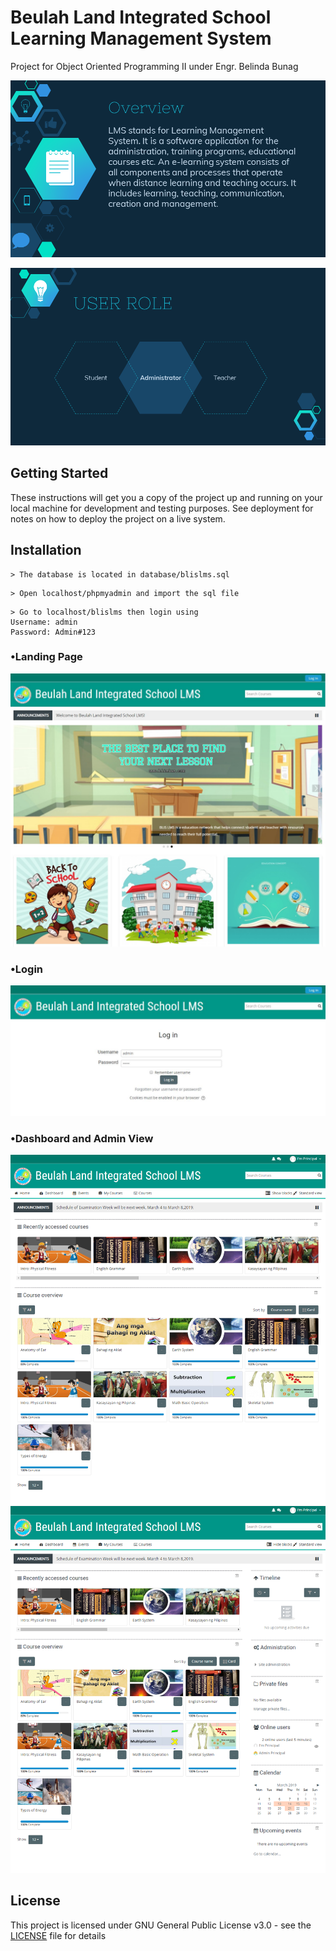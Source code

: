 # Beulah Land Integrated School Learning Management System

Project for Object Oriented Programming II  under Engr. Belinda Bunag

![](screenshot/overview.png)

![](screenshot/view.png)

## Getting Started

These instructions will get you a copy of the project up and running on your local machine for development and testing purposes. See deployment for notes on how to deploy the project on a live system.

## Installation
```
> The database is located in database/blislms.sql
```

```
> Open localhost/phpmyadmin and import the sql file
```

```
> Go to localhost/blislms then login using 
Username: admin
Password: Admin#123
```
### •Landing Page
![](screenshot/landingpage.png)

### •Login
![](screenshot/login.JPG)

### •Dashboard and Admin View
![](screenshot/adminview.png)
![](screenshot/adminview1.png)

## License

This project is licensed under GNU General Public License v3.0 - see the [LICENSE](https://github.com/stnbnvdz/BLIS-LMS/blob/master/COPYING.txt) file for details


